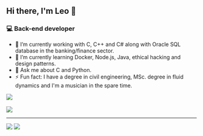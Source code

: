 ## Hi there, I'm Leo 👋

<!--
**araujo88/araujo88** is a ✨ _special_ ✨ repository because its `README.md` (this file) appears on your GitHub profile.

Here are some ideas to get you started:

- 🔭 I’m currently working on ...
- 🌱 I’m currently learning ...
- 👯 I’m looking to collaborate on ...
- 🤔 I’m looking for help with ...
- 💬 Ask me about ...
- 📫 How to reach me: ...
- 😄 Pronouns: ...
- ⚡ Fun fact: ...
-->

### 💻 Back-end developer

- 🔭  I’m currently working with C, C++ and C# along with Oracle SQL database in the banking/finance sector.
- 🌱  I’m currently learning Docker, Node.js, Java, ethical hacking and design patterns.
- 💬  Ask me about C and Python.
- ⚡ Fun fact: I have a degree in civil engineering, MSc. degree in fluid dynamics and I'm a musician in the spare time.

<div>
 <img src="https://github-readme-stats.vercel.app/api?username=araujo88&layout=compact&show_icons=true&theme=dark" />
</div>
<br>
<div>
 <img src="https://github-readme-stats.vercel.app/api/top-langs/?username=araujo88&theme=dark&hide=css,scss,html" />
</div>
<hr />

<div>
  <a href = "mailto:leonardo.aa88@gmail.com"><img src="https://img.shields.io/badge/-Gmail-%23333?style=for-the-badge&logo=gmail&logoColor=red" target="_blank"></a>
  <a href="https://www.linkedin.com/in/leonardo-antonio-de-araujo/" target="_blank"><img src="https://img.shields.io/badge/-LinkedIn-%230077B5?style=for-the-badge&logo=linkedin&logoColor=white" target="_blank"></a>  
</div>

  
